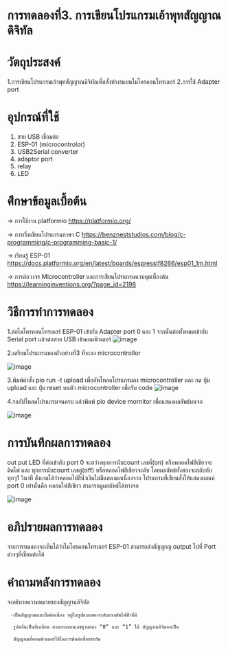 # การทดลองที่3. การเขียนโปรแกรมเอ้าพุทสัญญาณดิจิทัล

# วัตถุประสงค์
1.การเขียนโปรแกรมเอ้าพุทสัญญาณดิจิทัลเพื่อสั่งทำงานบนไมโครคอนโทรเลอร์
2.การใช้ Adapter port

# อุปกรณ์ที่ใช้
1. สาย USB เชื่อมต่อ
2. ESP-01 (microcontrolor)
3. USB2Serial converter
4. adaptor port 
5. relay 
6. LED
# ศึกษาข้อมูลเบื้อต้น
-> การใช้งาน platformio https://platformio.org/

-> การเริ่มเขียนโปรแกรมภาษา C https://benzneststudios.com/blog/c-programming/c-programming-basic-1/

-> เรียนรู้ ESP-01   https://docs.platformio.org/en/latest/boards/espressif8266/esp01_1m.html

-> การต่อวงจร Microcontroller และการเขียนโปรแกรมควบคุมเบื้องต้น https://learninginventions.org/?page_id=2198
# วิธีการทำการทดลอง
1.ต่อไมโครคอนโทรเลอร์ ESP-01 เข้ากับ Adapter port 0 และ 1 จากนั้นต่อทั้งหมดเข้ากับ Serial port แล้วต่อสาย USB เข้าคอมพิวเตอร์ ![image](https://user-images.githubusercontent.com/80879968/112371332-13bc4c80-8d11-11eb-9d6a-10705204c8ba.png)

2.เตรียมโปรแกรมของตัวอย่างที่3 ที่จะลง microcontrollor 

![image](https://user-images.githubusercontent.com/80879968/112371925-bc6aac00-8d11-11eb-8057-0638374c2d25.png)

3.พิมพ์คำสั่ง pio run -t upload เพื่ออัพโหลดโปรแกรมลง microcontroller และ กด ปุ่ม upload และ ปุ่ม reset บนตัว microcontroller เพื่อรับ code ![image](https://user-images.githubusercontent.com/80879968/112372215-179c9e80-8d12-11eb-9c8c-30eee2a95e35.png)

4.รออัปโหลดโปรแกรมจนครบ แล้วพิมพ์ pio device mornitor เพื่อแสดงผลลัพธ์บนจอ

![image](https://user-images.githubusercontent.com/80879968/112376223-c347ed80-8d16-11eb-966b-adb801969c31.png)


# การบันทึกผลการทดลอง
 out put LED ที่ต่อเข้ากับ port 0 จะสว่างทุกการนับcount เลขคี่(on) หรือหลอดไฟสีเขียวจะติดไฟ และ ทุกการนับcount เลขคู่(off) หรือหลอดไฟสีเขียวจะดับ โดยผลลัพธ์ทั้งสองจะสลับกับทุกๆ1 วินาที สังเกตได้ว่าหลอดไปสีน้ำเงินไม่มีแสดงผลเนื่องจาก โปรแกรมที่เขียนสั่งให้แสดงผลแค่ port 0 เท่านั้นคือ หลอดไฟสีเขียว สามารถดูผลลัพธ์ได้ทางจอ 
 
 ![image](https://user-images.githubusercontent.com/80879968/112373512-9e05b000-8d13-11eb-8116-b7547695ca12.png)

# อภิปรายผลการทดลอง
 จากการทดลองจะเห็นได้ว่าไมโครคอนโทรเลอร์ ESP-01 สามารถส่งสัญญาญ output ไปที่ Port ต่างๆที่เชื่อมต่อได้
# คำถามหลังการทดลอง
  จงอธิบายความหมายของสัญญานดิจิทัล
    
     -เป็นสัญญาณแบบไม่ต่อเนื่อง อยู่ในรูปแบบของระดับแรงดันไฟฟ้าที่มี

      รูปคลื่นเป็นสี่เหลี่ยม สามารถแทนเลขฐานสอง “0” และ “1” ได้ สัญญาณดิจิตอลเป็น

      สัญญาณที่คอมพิวเตอร์ใช้ในการติดต่อสื่อสารกัน
